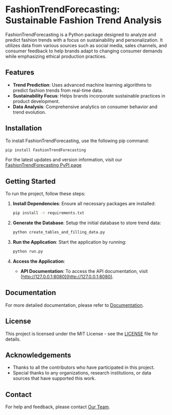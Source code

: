 # FashionTrendForecasting: Sustainable Fashion Trend Analysis

FashionTrendForecasting is a Python package designed to analyze and predict fashion trends with a focus on sustainability and personalization. It utilizes data from various sources such as social media, sales channels, and consumer feedback to help brands adapt to changing consumer demands while emphasizing ethical production practices.

## Features

- **Trend Prediction**: Uses advanced machine learning algorithms to predict fashion trends from real-time data.
- **Sustainability Focus**: Helps brands incorporate sustainable practices in product development.
- **Data Analysis**: Comprehensive analytics on consumer behavior and trend evolution.


## Installation
To install FashionTrendForecasting, use the following pip command:

```bash
pip install FashionTrendForecasting
```

For the latest updates and version information, visit our [FashionTrendForecasting PyPI page](https://pypi.org/project/FashionTrendForecasting/#description)

## Getting Started

To run the project, follow these steps:

1. **Install Dependencies**:
   Ensure all necessary packages are installed:
   ```bash
   pip install -r requirements.txt
   ```

2. **Generate the Database**:
   Setup the initial database to store trend data:
   ```bash
   python create_tables_and_filling_data.py
   ```

3. **Run the Application**:
   Start the application by running:
   ```bash
   python run.py
   ```
4. **Access the Application**:
   - **API Documentation**: To access the API documentation, visit [http://127.0.0.1:8080](http://127.0.0.1:8080). 


## Documentation

For more detailed documentation, please refer to [Documentation](https://milenabazoyan.github.io/MarketingProject/).

## License

This project is licensed under the MIT License - see the [LICENSE](https://github.com/milenabazoyan/MarketingProject/blob/main/LICENSE) file for details.

## Acknowledgements

- Thanks to all the contributors who have participated in this project.
- Special thanks to any organizations, research institutions, or data sources that have supported this work.

## Contact

For help and feedback, please contact [Our Team](mailto:fashiontrendforecasting@example.com).
